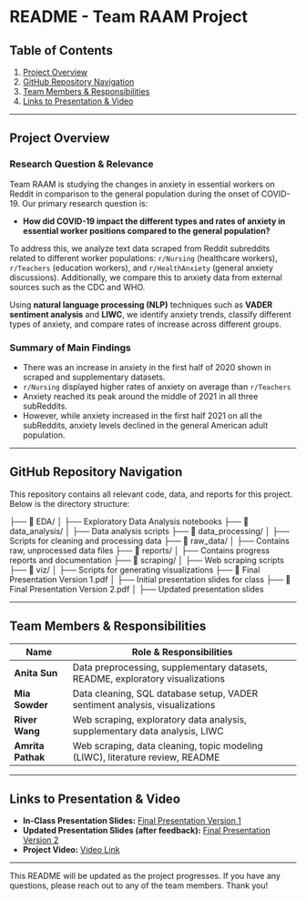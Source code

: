 # README - Team RAAM Project

## Table of Contents

1. [Project Overview](#project-overview)
2. [GitHub Repository Navigation](#github-repository-navigation)
3. [Team Members & Responsibilities](#team-members--responsibilities)
4. [Links to Presentation & Video](#links-to-presentation--video)

---

## Project Overview

### Research Question & Relevance

Team RAAM is studying the changes in anxiety in essential workers on Reddit in comparison to the general population during the onset of COVID-19. Our primary research question is:

- **How did COVID-19 impact the different types and rates of anxiety in essential worker positions compared to the general population?**

To address this, we analyze text data scraped from Reddit subreddits related to different worker populations: `r/Nursing` (healthcare workers), `r/Teachers` (education workers), and `r/HealthAnxiety` (general anxiety discussions). Additionally, we compare this to anxiety data from external sources such as the CDC and WHO.

Using **natural language processing (NLP)** techniques such as **VADER sentiment analysis** and **LIWC**, we identify anxiety trends, classify different types of anxiety, and compare rates of increase across different groups.

### Summary of Main Findings 

- There was an increase in anxiety in the first half of 2020 shown in scraped and supplementary datasets.
- `r/Nursing` displayed higher rates of anxiety on average than `r/Teachers`
- Anxiety reached its peak around the middle of 2021 in all three subReddits.
- However, while anxiety increased in the first half 2021 on all the subReddits, anxiety levels declined in the general American adult population.
  
---

## GitHub Repository Navigation

This repository contains all relevant code, data, and reports for this project. Below is the directory structure:

├── 📂 EDA/
│ ├── Exploratory Data Analysis notebooks 
├── 📂 data_analysis/
│ ├── Data analysis scripts 
├── 📂 data_processing/
│ ├── Scripts for cleaning and processing data 
├── 📂 raw_data/
│ ├── Contains raw, unprocessed data files 
├── 📂 reports/
│ ├── Contains progress reports and documentation 
├── 📂 scraping/
│ ├── Web scraping scripts 
├── 📂 viz/
│ ├── Scripts for generating visualizations 
├── 📄 Final Presentation Version 1.pdf
│ ├── Initial presentation slides for class
├── 📄 Final Presentation Version 2.pdf
│ ├── Updated presentation slides

---

## Team Members & Responsibilities

| Name          | Role & Responsibilities                                                            |
|--------------|----------------------------------------------------------------------------------|
| **Anita Sun**    | Data preprocessing, supplementary datasets, README, exploratory visualizations     |
| **Mia Sowder**   | Data cleaning, SQL database setup, VADER sentiment analysis, visualizations        |
| **River Wang**   | Web scraping, exploratory data analysis, supplementary data analysis, LIWC       |
| **Amrita Pathak** | Web scraping, data cleaning, topic modeling (LIWC), literature review, README |

---

## Links to Presentation & Video

- **In-Class Presentation Slides:** [Final Presentation Version 1](https://github.com/macs30122-winter25/final-project-raam/blob/main/Final%20Presentation%20Version%201.pdf)
- **Updated Presentation Slides (after feedback):** [Final Presentation Version 2](https://github.com/macs30122-winter25/final-project-raam/blob/main/Final%20Presentation%20Version%202.pdf)
- **Project Video:** [Video Link](https://photos.app.goo.gl/t2XZjAfnYf9E2E7LA) 

---

This README will be updated as the project progresses. If you have any questions, please reach out to any of the team members. Thank you!


